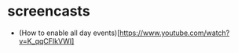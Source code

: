screencasts
===========

* (How to enable all day events)[https://www.youtube.com/watch?v=K_qqCFIkVWI]
